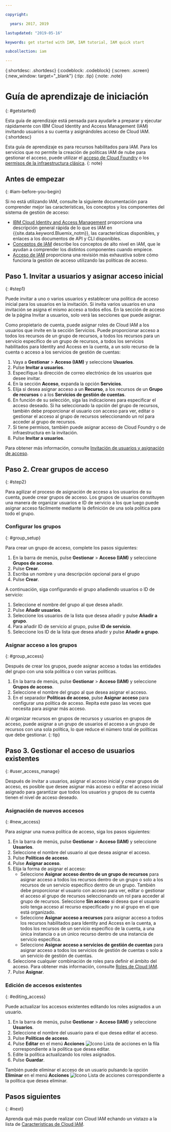 ```yaml
---

copyright:

  years: 2017, 2019

lastupdated: "2019-05-16"

keywords: get started with IAM, IAM tutorial, IAM quick start

subcollection: iam

---
```


{:shortdesc: .shortdesc}
{:codeblock: .codeblock}
{:screen: .screen}
{:new_window: target="_blank"}
{:tip: .tip}
{:note: .note}

# Guía de aprendizaje de iniciación
{: #getstarted}

Esta guía de aprendizaje está pensada para ayudarle a preparar y ejecutar rápidamente con IBM Cloud Identity and Access Management (IAM) invitando usuarios a su cuenta y asignándoles acceso de Cloud IAM.
{:shortdesc}

Esta guía de aprendizaje es para recursos habilitados para IAM. Para los servicios que no permite la creación de políticas IAM de nube para gestionar el acceso, puede utilizar el [acceso de Cloud Foundry](/docs/iam?topic=iam-cfaccess#cfaccess) o los [permisos de la infraestructura clásica](/docs/iam?topic=iam-infrapermission#infrapermission).
{: note}

## Antes de empezar
{: #iam-before-you-begin}

Si no está utilizando IAM, consulte la siguiente documentación para comprender mejor las características, los conceptos y los componentes del sistema de gestión de acceso:

* [IBM Cloud Identity and Access Management](/docs/iam?topic=iam-iamoverview) proporciona una descripción general rápida de lo que es IAM en {{site.data.keyword.Bluemix_notm}}, las características disponibles, y enlaces a los documentos de API y CLI disponibles.
* [Conceptos de IAM](/docs/iam?topic=iam-iamconcepts) describe los conceptos de alto nivel en IAM, que le ayudan a comprender los distintos componentes cuando empiece.
* [Acceso de IAM](/docs/iam?topic=iam-userroles) proporciona una revisión más exhaustiva sobre cómo funciona la gestión de acceso utilizando las políticas de acceso.


## Paso 1. Invitar a usuarios y asignar acceso inicial
{: #step1}

Puede invitar a uno o varios usuarios y establecer una política de acceso inicial para los usuarios en la invitación. Si invita varios usuarios en una invitación se asigna el mismo acceso a todos ellos. En la sección de acceso de la página Invitar a usuarios, solo verá las secciones que puede asignar.

Como propietario de cuenta, puede asignar roles de Cloud IAM a los usuarios que invite en la sección Servicios. Puede proporcionar acceso a todos los recursos de un grupo de recursos, a todos los recursos para un servicio específico de un grupo de recursos, a todos los servicios habilitados para Identity and Access en la cuenta, a un solo recurso de la cuenta o acceso a los servicios de gestión de cuentas:

1. Vaya a **Gestionar** &gt; **Acceso (IAM)** y seleccione **Usuarios**.
2. Pulse **Invitar a usuarios**.
3. Especifique la dirección de correo electrónico de los usuarios que desee invitar.
4. En la sección **Acceso**, expanda la opción **Servicios**.
5. Elija si desea asignar acceso a un **Recurso**, a los recursos de un **Grupo de recursos** o a los **Servicios de gestión de cuentas**.
6. En función de su selección, siga las indicaciones para especificar el acceso deseado. Si ha seleccionado la opción del grupo de recursos, también debe proporcionar el usuario con acceso para ver, editar o gestionar el acceso al grupo de recursos seleccionando un rol para acceder al grupo de recursos.
7. Si tiene permisos, también puede asignar acceso de Cloud Foundry o de infraestructura en la invitación.
8. Pulse **Invitar a usuarios**.

Para obtener más información, consulte [Invitación de usuarios y asignación de acceso](/docs/iam?topic=iam-iamuserinv#iamuserinv).

## Paso 2. Crear grupos de acceso
{: #step2}

Para agilizar el proceso de asignación de acceso a los usuarios de su cuenta, puede crear grupos de acceso. Los grupos de usuarios constituyen una manera de organizar usuarios e ID de servicio a los que luego puede asignar acceso fácilmente mediante la definición de una sola política para todo el grupo.

### Configurar los grupos
{: #group_setup}

Para crear un grupo de acceso, complete los pasos siguientes:

1. En la barra de menús, pulse **Gestionar** &gt; **Acceso (IAM)** y seleccione **Grupos de acceso**.
2. Pulse **Crear**.
3. Escriba un nombre y una descripción opcional para el grupo
4. Pulse **Crear**.

A continuación, siga configurando el grupo añadiendo usuarios o ID de servicio:

1. Seleccione el nombre del grupo al que desea añadir.
2. Pulse **Añadir usuarios**.
3. Seleccione los usuarios de la lista que desea añadir y pulse **Añadir a grupo**.
4. Para añadir ID de servicio al grupo, pulse **ID de servicio**.
5. Seleccione los ID de la lista que desea añadir y pulse **Añadir a grupo**.

### Asignar acceso a los grupos
{: #group_access}

Después de crear los grupos, puede asignar acceso a todas las entidades del grupo con una sola política o con varias políticas.

1. En la barra de menús, pulse **Gestionar** &gt; **Acceso (IAM)** y seleccione **Grupos de acceso**.
2. Seleccione el nombre del grupo al que desea asignar el acceso.
3. En el separador **Políticas de acceso**, pulse **Asignar acceso** para configurar una política de acceso. Repita este paso las veces que necesita para asignar más acceso.

Al organizar recursos en grupos de recursos y usuarios en grupos de acceso, puede asignar a un grupo de usuarios el acceso a un grupo de recursos con una sola política, lo que reduce el número total de políticas que debe gestionar.
{: tip}


## Paso 3. Gestionar el acceso de usuarios existentes
{: #user_access_manage}

Después de invitar a usuarios, asignar el acceso inicial y crear grupos de acceso, es posible que desee asignar más acceso o editar el acceso inicial asignado para garantizar que todos los usuarios y grupos de su cuenta tienen el nivel de acceso deseado.

### Asignación de nuevos accesos
{: #new_access}

Para asignar una nueva política de acceso, siga los pasos siguientes:

1. En la barra de menús, pulse **Gestionar** &gt; **Acceso (IAM)** y seleccione **Usuarios**.
2. Seleccione el nombre del usuario al que desea asignar el acceso.
3. Pulse **Políticas de acceso**.
4. Pulse **Asignar acceso**.
5. Elija la forma de asignar el acceso:
    * Seleccione **Asignar acceso dentro de un grupo de recursos** para asignar acceso a todos los recursos dentro de un grupo o solo a los recursos de un servicio específico dentro de un grupo. También debe proporcionar el usuario con acceso para ver, editar o gestionar el acceso al grupo de recursos seleccionando un rol para acceder al grupo de recursos. Seleccione **Sin acceso** si desea que el usuario solo tenga acceso al recurso especificado y no al grupo en el que está organizado.
    * Seleccione **Asignar acceso a recursos** para asignar acceso a todos los recursos habilitados para Identity and Access en la cuenta, a todos los recursos de un servicio específico de la cuenta, a una única instancia o a un único recurso dentro de una instancia de servicio específica.
    * Seleccione **Asignar acceso a servicios de gestión de cuentas** para asignar acceso a todos los servicios de gestión de cuentas o solo a un servicio de gestión de cuentas.
5. Seleccione cualquier combinación de roles para definir el ámbito del acceso. Para obtener más información, consulte [Roles de Cloud IAM](/docs/iam?topic=iam-userroles#iamusermanrol).
6. Pulse **Asignar**.


### Edición de accesos existentes
{: #editing_access}

Puede actualizar los accesos existentes editando los roles asignados a un usuario.

1. En la barra de menús, pulse **Gestionar** &gt; **Acceso (IAM)** y seleccione **Usuarios**.
2. Seleccione el nombre del usuario para el que desea editar el acceso.
3. Pulse **Políticas de acceso**.
4. Pulse **Editar** en el menú **Acciones** ![Icono Lista de acciones](../icons/action-menu-icon.svg) en la fila correspondiente a la política que desea editar.
4. Edite la política actualizando los roles asignados.
5. Pulse **Guardar**.

También puede eliminar el acceso de un usuario pulsando la opción **Eliminar** en el menú **Acciones** ![Icono Lista de acciones](../icons/action-menu-icon.svg) correspondiente a la política que desea eliminar.

## Pasos siguientes
{: #next}

Aprenda qué más puede realizar con Cloud IAM echando un vistazo a la lista de [Características de Cloud IAM](/docs/iam?topic=iam-iamoverview#features).
